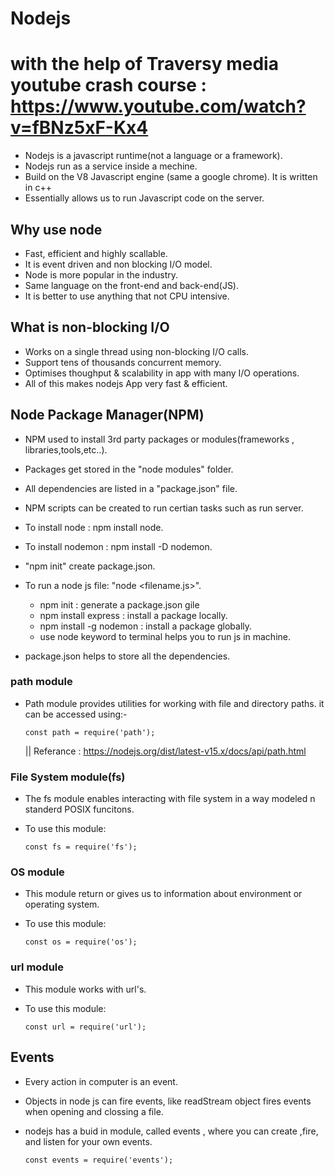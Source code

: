 # Nodejs
#  with the help of Traversy media youtube crash course : https://www.youtube.com/watch?v=fBNz5xF-Kx4

- Nodejs is a javascript runtime(not a language or a framework).
- Nodejs run as a service inside a mechine.
- Build on the V8 Javascript engine (same a google chrome). It is written in c++
- Essentially allows us to run Javascript code on the server.

## Why use node
- Fast, efficient and highly scallable.
- It is event driven and non blocking I/O model.
- Node is more popular in the industry.
- Same language on the front-end and back-end(JS).
- It is better to use anything that not CPU intensive.

## What is non-blocking I/O
- Works on a single thread using non-blocking I/O calls.
- Support tens of thousands concurrent memory.
- Optimises thoughput & scalability in app with many I/O operations.
- All of this makes nodejs App very fast & efficient.

## Node Package Manager(NPM)

- NPM used to install 3rd party packages or modules(frameworks , libraries,tools,etc..). 
- Packages get stored in the "node modules" folder.
- All dependencies  are listed in a "package.json" file.
- NPM scripts can be created to run certian tasks such as run server.

- To install node : npm install node.
- To install nodemon : npm install -D nodemon.
- "npm init" create package.json.
- To run a node js file: "node <filename.js>".
    - npm init : generate a package.json gile
    - npm install express : install a package locally.
    - npm install -g nodemon : install a package globally. 
    - use node keyword to terminal helps you to run js in machine.
- package.json helps to store all the dependencies.

### path module
- Path module provides utilities for working with file and directory paths. it can be accessed using:-

    ```
    const path = require('path');
    
    ```

    || Referance : https://nodejs.org/dist/latest-v15.x/docs/api/path.html

### File System module(fs)
 - The fs module enables interacting with file system in a way modeled n standerd POSIX funcitons.
- To use this module:

    ```
    const fs = require('fs');
    
    ```
### OS module
- This module return or gives us to information about environment or operating system.
- To use this module:

    ```
    const os = require('os');
    
    ```

### url module
- This module works with url's.
- To use this module:

    ```
    const url = require('url');
    
    ```

## Events
- Every action in computer is an event.
- Objects in node js can fire events, like readStream object fires events when opening and clossing a file.
- nodejs has a buid in module, called events , where you can create ,fire, and listen for your own events.

    ```
    const events = require('events');
    
    ```
